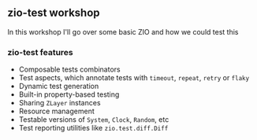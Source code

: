 zio-test workshop
---

In this workshop I'll go over some basic ZIO and how we could test this

### zio-test features

- Composable tests combinators
- Test aspects, which annotate tests with `timeout`, `repeat`, `retry` or `flaky`
- Dynamic test generation
- Built-in property-based testing
- Sharing `ZLayer` instances
- Resource management 
- Testable versions of `System`, `Clock`, `Random`, etc
- Test reporting utilities like `zio.test.diff.Diff`

